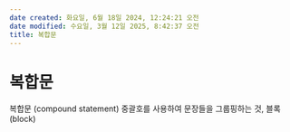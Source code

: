```yaml
---
date created: 화요일, 6월 18일 2024, 12:24:21 오전
date modified: 수요일, 3월 12일 2025, 8:42:37 오전
title: 복합문
---
```


# 복합문

복합문 (compound statement)
중괄호를 사용하여 문장들을 그룹핑하는 것,
블록 (block)
